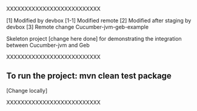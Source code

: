 XXXXXXXXXXXXXXXXXXXXXXXXXX

[1] Modified by devbox
[1-1] Modified remote
[2] Modified after staging by devbox
[3] Remote change
Cucumber-jvm-geb-example

Skeleton project [change here done] for demonstrating the integration between Cucumber-jvm and Geb

XXXXXXXXXXXXXXXXXXXXXXXXXX

To run the project: mvn clean test package
----------------------------------------------
[Change locally]


XXXXXXXXXXXXXXXXXXXXXXXXXX
